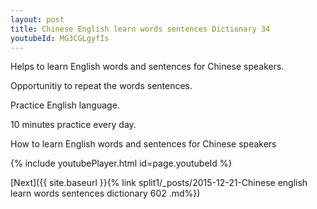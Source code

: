 ```yaml
---
layout: post
title: Chinese English learn words sentences Dictionary 34 
youtubeId: MG3CGLgyfIs
---
```

 
 
Helps to learn English words and sentences for Chinese speakers.

Opportunitiy to repeat the words sentences. 

Practice English language. 
 
10 minutes practice every day. 
 
How to learn English words and sentences for Chinese speakers 
 
{% include youtubePlayer.html id=page.youtubeId %}
 
 
[Next]({{ site.baseurl }}{% link  split1/_posts/2015-12-21-Chinese english learn words sentences dictionary 602 .md%})
 
